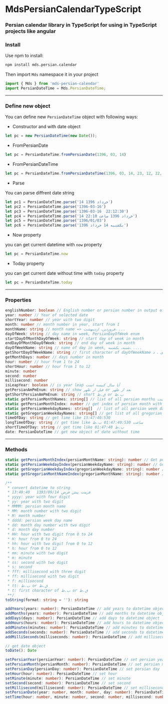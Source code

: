 # MdsPersianCalendarTypeScript
### Persian calendar library in TypeScript for using in TypeScript projects like angular

### Install
Use npm to install:
```cmd
npm install mds.persian.calendar
```
Then import `Mds` namespace it in your project
```typescript
import { Mds } from 'mds-persian-calendar'
import PersianDateTime = Mds.PersianDateTime;
```

-----------------------------
### Define new object
You can define new `PersianDateTime` object with following ways:
* Constructor and with date object
 ```typescript
let pc = new PersianDateTime(new Date());
```
* FromPersianDate
 ```typescript
let pc = PersianDateTime.fromPersianDate(1396, 03, 14)
```
* FromPersianDateTime
 ```typescript
let pc = PersianDateTime.fromPersianDateTime(1396, 03, 14, 23, 12, 22, 10)
```
* Parse

 You can parse diffrent date string 
 ```typescript
let pc1 = PersianDateTime.parse('14 خرداد 1396')
let pc2 = PersianDateTime.parse('1396-03-16')
let pc3 = PersianDateTime.parse('1396-03-16  22:12:30')
let pc4 = PersianDateTime.parse('14 خرداد 1396 ساعت 22:10')
let pc5 = PersianDateTime.parse('1396/01/03')
let pc6 = PersianDateTime.parse('یکشنبه 14 خرداد 1396')
```
* Now property

 you can get current datetime with `now` property
 ```typescript
let pc = PersianDateTime.now
```

* Today property

 you can get current date without time with `today` property
 ```typescript
let pc = PersianDateTime.today
```
-----------------------------------
### Properties
```typescript
englishNumber: boolean // English number or persian number in output of object
year: number // Year of selected date
shortYear: number // year with two digit
month: number // month number in year, start from 1
monthName: string // month name => فروردین، اردیبهشت، ...
dayOfWeek: string // day name in week, PersianDayOfWeek enum
startDayOfMonthDayOfWeek: string // start day of week in month
endDayOfMonthDayOfWeek: string // end day of week in month
dayOfWeekName: string // name of day in week, شنبه، بکشنبه، ....
getShortDayOfWeekName: string // first character of dayOfWeekName ش، ی ، د، ...
getMonthDays: number // days number in month
hour: number // hour from 1 to 24
shortHour: number // hour from 1 to 12
minute: number
second: number
millisecond: number
isLeapYear: boolean // is year leap آیا سال کبیسه است
getPersianAmPmEnum: string // show قبل از ظهر or بعد از ظهر
getShortPersianAmPmEnum: string // short ق.ظ or ب.ظ
static getPersianMonthNames: string[] // list of all persian months فروردین، اردیبهشت، ...
static getPersianMonthIndex: number // get index of persian month with persian month name
static getPersianWeekdayNames: string[]  // list of all persian week day names
static getGregorianWeekdayNames: string[] // get list of all gregorian week day names
timeOfDay: string // get time like 13:47:40:530
longTimeOfDay: string // get time like ساعت 01:47:40:530 ب.ظ
shortTimeOfDay: string // get time like 01:47:40 ب.ظ
date: PersianDateTime // get new object of date without time
```
-----------------------------------
### Methods
```typescript
static getPersianMonthIndex(persianMonthName: string): number // Get persian index of input month name
static getPersianWeekdayIndex(persianWeekdayName: string): number // Get persian index of input week day name
static getGregorianWeekdayIndex(gregorianWeekdayName: string): number // Get gregorian index of input week day name
static getGregorianMonthNameIndex(gregorianMonthName: string): number // Get gregorian index of input month name
```
```typescript
/**
 * convert datetime to string
 * فرمت پیش فرض 1393/09/14   13:49:40 
 * yyyy: year with four digit
 * yy: year with two digit
 * MMMM: persian month name
 * MM: month number with two digit
 * M: month number
 * dddd: persian week day name
 * dd: month day number with two digit
 * d: month day number
 * HH: hour with two digit from 0 to 24
 * H: hour from 0 to 24
 * hh: hour with two digit from 0 to 12
 * h: hour from 0 to 12
 * mm: minute with two digit
 * m: minute
 * ss: second with two digit
 * s: second 
 * fff: millisecond with three digit
 * ff: millisecond with two digit
 * f: millisecond
 * tt: ب.ظ or ق.ظ 
 * t: first character of ب.ظ or ق.ظ
 **/
toString(format: string = ''): string
```
```typescript
addYears(years: number): PersianDateTime // add years to datetime object
addMonths(years: number): PersianDateTime // add months to datetime object
addDays(days: number): PersianDateTime // add days to datetime object
addHours(hours: number): PersianDateTime // add hours to datetime object
addMinutes(minutes: number): PersianDateTime // add minutes to datetime object
addSeconds(seconds: number): PersianDateTime // add seconds to datetime object
addMilliSeconds(milliseconds: number): PersianDateTime // add milliseconds to datetime object
```
```typescript
// get date object
toDate(): Date
```
```typescript
setPersianYear(persianYear: number): PersianDateTime // set persian year
setPersianMonth(persianMonth: number): PersianDateTime // set persian month
setPersianDay(persianDay: number): PersianDateTime // set persian day
setHour(hour: number): PersianDateTime // set hour
setMinute(minute: number): PersianDateTime // set minute
setSecond(second: number): PersianDateTime // set second
setMillisecond(millisecond: number): PersianDateTime // set millisecond
setPersianDate(year: number, month: number, day: number): PersianDateTime // set persian date
setTime(hour: number, minute: number, second: number, millisecond: number): PersianDateTime // set time
```


